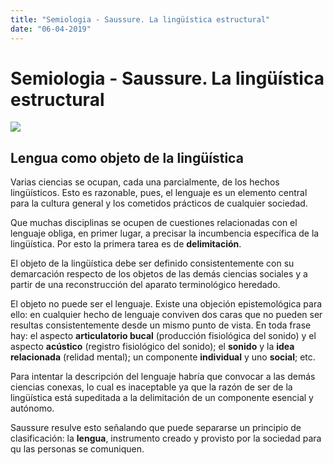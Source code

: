```yaml
---
title: "Semiologia - Saussure. La lingüística estructural"
date: "06-04-2019"
---
```


# Semiologia - Saussure. La lingüística estructural
![](https://images.unsplash.com/photo-1504807417934-b7fdec306bfd?ixlib=rb-1.2.1&ixid=eyJhcHBfaWQiOjEyMDd9&auto=format&fit=crop&w=1705&q=80)


## Lengua como objeto de la lingüística

Varias ciencias se ocupan, cada una parcialmente, de los hechos lingüísticos. Esto es razonable, pues, el lenguaje es un elemento central para la cultura general y los cometidos prácticos de cualquier sociedad. 

Que muchas disciplinas se ocupen de cuestiones relacionadas con el lenguaje obliga, en primer lugar, a precisar la incumbencia específica de la lingüística. Por esto la primera tarea es de **delimitación**. 

El objeto de la lingüística debe ser definido consistentemente con su demarcación respecto de los objetos de las demás ciencias sociales y a partir de una reconstrucción del aparato terminológico heredado.  

El objeto no puede ser el lenguaje. Existe una objeción epistemológica para ello: en cualquier hecho de lenguaje conviven dos caras que no pueden ser resultas consistentemente desde un mismo punto de vista. En toda frase hay: el aspecto **articulatorio bucal** (producción fisiológica del sonido) y el aspecto **acústico** (registro fisiológico del sonido); el **sonido** y la **idea relacionada** (relidad mental); un componente **individual** y uno **social**; etc.

Para intentar la descripción del lenguaje habría que convocar a las demás ciencias conexas, lo cual es inaceptable ya que la razón de ser de la lingüística está supeditada a la delimitación de un componente esencial y autónomo.

Saussure resulve esto señalando que puede separarse un principio de clasificación: la **lengua**, instrumento creado y provisto por la sociedad para qu las personas se comuniquen. 
